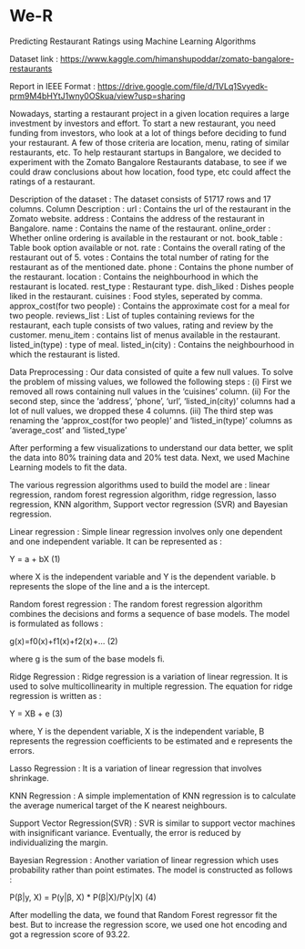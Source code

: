 # We-R
Predicting Restaurant Ratings using Machine Learning Algorithms

Dataset link : https://www.kaggle.com/himanshupoddar/zomato-bangalore-restaurants

Report in IEEE Format : https://drive.google.com/file/d/1VLq1Svyedk-prm9M4bHYtJ1wny0OSkua/view?usp=sharing

Nowadays, starting a restaurant project in a given location requires a large investment by investors  and effort. To start a new restaurant, you need funding from investors, who look at a lot of things before deciding to fund your restaurant. A few of those criteria are location, menu, rating of similar restaurants, etc. 
To help restaurant startups in Bangalore, we decided to experiment with the Zomato Bangalore Restaurants database, to see if we could draw conclusions about how location, food type, etc could affect the ratings of a restaurant.

Description of the dataset : 
The dataset consists of 51717 rows and 17 columns.
Column Description : 
url : Contains the url of the restaurant in the Zomato website.
address : Contains the address of the restaurant in Bangalore.
name : Contains the name of the restaurant.
online_order : Whether online ordering is available in the restaurant or not.
book_table : Table book option available or not.
rate : Contains the overall rating of the restaurant out of 5.
votes : Contains the total number of rating for the restaurant as of the mentioned date.
phone : Contains the phone number of the restaurant.
location : Contains the neighbourhood in which the restaurant is located.
rest_type : Restaurant type.
dish_liked : Dishes people liked in the restaurant.
cuisines : Food styles, seperated by comma.
approx_cost(for two people) : Contains the approximate cost for a meal for two people.
reviews_list : List of tuples containing reviews for the restaurant, each tuple consists of two values, rating and review by the customer.
menu_item : contains list of menus available in the restaurant.
listed_in(type) : type of meal.
listed_in(city) : Contains the neighbourhood in which the restaurant is listed.

Data Preprocessing : Our data consisted of quite a few null values. To solve the problem of missing values, we followed the following steps :
(i) First we removed all rows containing null values   in the ‘cuisines’ column. 
(ii) For the second step, since the ‘address’, ‘phone’, ‘url’, ‘listed_in(city)’ columns had a lot of null values, we dropped these 4 columns.
(iii) The third step was renaming the ‘approx_cost(for two people)’ and ‘listed_in(type)’ columns as ‘average_cost’ and ‘listed_type’

After performing a few visualizations to understand our data better, we split the data into 80% training data and 20% test data.
Next, we used Machine Learning models to fit the data.

The various regression algorithms used to build the
model are : linear regression, random forest regression algorithm, ridge regression, lasso regression, KNN algorithm, Support vector regression (SVR) and Bayesian regression.

Linear regression : Simple linear regression involves only one dependent and one independent variable. It can be represented as :

Y = a + bX (1)

where X is the independent variable and Y is the dependent variable. b represents the slope of the line and a is the intercept.

Random forest regression : The random forest regression algorithm combines the decisions and forms a sequence of base models. The model is formulated as follows :

g(x)=f0(x)+f1(x)+f2(x)+... (2)

where g is the sum of the base models fi.

Ridge Regression : Ridge regression is a variation of linear regression. It is used to solve multicollinearity in multiple regression. The equation for ridge regression is written as :

Y = XB + e (3)

where, Y is the dependent variable, X is the independent variable, B represents the regression coefficients to be estimated and e represents the errors.

Lasso Regression : It is a variation of linear regression that involves shrinkage.

KNN Regression : A simple implementation of KNN regression is to calculate the average numerical target of the K nearest neighbours.

Support Vector Regression(SVR) :
SVR is similar to support vector machines with insignificant variance. Eventually, the error is reduced by individualizing the margin.

Bayesian Regression : Another variation of linear regression which uses probability rather than point estimates. The model is constructed as follows :

P(β|y, X) = P(y|β, X) * P(β|X)/P(y|X) (4)

After modelling the data, we found that Random Forest regressor fit the best. But to increase the regression score, we used one hot encoding and got a regression score of 93.22.
